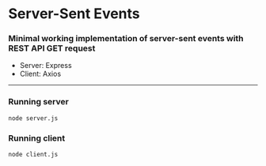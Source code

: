 # Server-Sent Events

### Minimal working implementation of server-sent events with REST API GET request
* Server: Express
* Client: Axios

---

### Running server

```shell
node server.js
```
### Running client

```shell
node client.js
```
